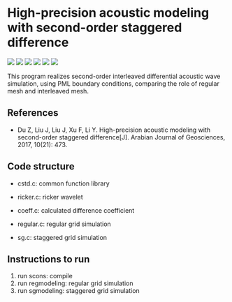 # High-precision acoustic modeling with second-order staggered difference

![](https://img.shields.io/badge/License-GPLv3-blue)  ![](https://img.shields.io/badge/Author-Jiadong_Guo-blue)  ![](https://img.shields.io/badge/Email-jdongguo@126.com-blue)  ![](https://img.shields.io/badge/Language-C_Shell_Python-blue)  ![](https://img.shields.io/badge/System-Linux-blue)  ![](https://img.shields.io/badge/Dependencies-MPI_OpenBlas-blue)

This program realizes second-order interleaved differential acoustic wave simulation, using PML boundary conditions, comparing the role of regular mesh and interleaved mesh.

## References

- Du Z, Liu J, Liu J, Xu F, Li Y. High-precision acoustic modeling with second-order staggered difference[J]. Arabian Journal of Geosciences, 2017, 10(21): 473.

## Code structure

- cstd.c: common function library

- ricker.c: ricker wavelet

- coeff.c: calculated difference coefficient

- regular.c: regular grid simulation

- sg.c: staggered grid simulation


## Instructions to run

1. run scons: compile
1. run regmodeling: regular grid simulation
1. run sgmodeling: staggered grid simulation
